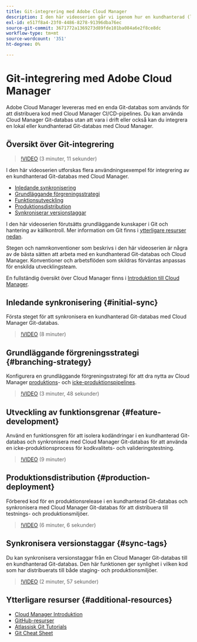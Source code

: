 ```yaml
---
title: Git-integrering med Adobe Cloud Manager
description: I den här videoserien går vi igenom hur en kundhanterad (lokal) Git-databas installeras och integreras med Adobe Cloud Manager.
exl-id: e517f8a4-23f0-4486-8278-91396dba76ec
source-git-commit: 3671772a1369273d89fde101ba084a6e2f8ce8dc
workflow-type: tm+mt
source-wordcount: '351'
ht-degree: 0%

---
```



# Git-integrering med Adobe Cloud Manager

Adobe Cloud Manager levereras med en enda Git-databas som används för att distribuera kod med Cloud Manager CI/CD-pipelines. Du kan använda Cloud Manager Git-databas utan att vara i drift eller också kan du integrera en lokal eller kundhanterad Git-databas med Cloud Manager.

## Översikt över Git-integrering

>[!VIDEO](https://video.tv.adobe.com/v/28710/) (3 minuter, 11 sekunder)

I den här videoserien utforskas flera användningsexempel för integrering av en kundhanterad Git-databas med Cloud Manager.

* [Inledande synkronisering](#initial-sync)
* [Grundläggande förgreningsstrategi](#branching-strategy)
* [Funktionsutveckling](#feature-development)
* [Produktionsdistribution](#production-deployment)
* [Synkroniserar versionstaggar](#sync-tags)

I den här videoserien förutsätts grundläggande kunskaper i Git och hantering av källkontroll. Mer information om Git finns i [ytterligare resurser nedan](#additional-resources).

Stegen och namnkonventioner som beskrivs i den här videoserien är några av de bästa sätten att arbeta med en kundhanterad Git-databas och Cloud Manager. Konventioner och arbetsflöden som skildras förväntas anpassas för enskilda utvecklingsteam.

En fullständig översikt över Cloud Manager finns i [Introduktion till Cloud Manager](/help/introduction.md).

## Inledande synkronisering {#initial-sync}

Första steget för att synkronisera en kundhanterad Git-databas med Cloud Manager Git-databas.

>[!VIDEO](https://video.tv.adobe.com/v/28711/?quality=12) (8 minuter)

## Grundläggande förgreningsstrategi {#branching-strategy}

Konfigurera en grundläggande förgreningsstrategi för att dra nytta av Cloud Manager [produktions](/help/using/production-pipelines.md)- och [icke-produktionspipelines](/help/using/non-production-pipelines.md).

>[!VIDEO](https://video.tv.adobe.com/v/28712/?quality=12) (3 minuter, 48 sekunder)

## Utveckling av funktionsgrenar {#feature-development}

Använd en funktionsgren för att isolera kodändringar i en kundhanterad Git-databas och synkronisera med Cloud Manager Git-databas för att använda en icke-produktionsprocess för kodkvalitets- och valideringstestning.

>[!VIDEO](https://video.tv.adobe.com/v/28723/?quality=12) (9 minuter)

## Produktionsdistribution {#production-deployment}

Förbered kod för en produktionsrelease i en kundhanterad Git-databas och synkronisera med Cloud Manager Git-databas för att distribuera till testnings- och produktionsmiljöer.

>[!VIDEO](https://video.tv.adobe.com/v/28724/?quality=12) (6 minuter, 6 sekunder)

## Synkronisera versionstaggar {#sync-tags}

Du kan synkronisera versionstaggar från en Cloud Manager Git-databas till en kundhanterad Git-databas. Den här funktionen ger synlighet i vilken kod som har distribuerats till både staging- och produktionsmiljöer.

>[!VIDEO](https://video.tv.adobe.com/v/28725/?quality=12) (2 minuter, 57 sekunder)

## Ytterligare resurser {#additional-resources}

* [Cloud Manager Introduktion](/help/introduction.md)
* [GitHub-resurser](https://docs.github.com/en/get-started/getting-started-with-git/set-up-git)
* [Atlassisk Git Tutorials](https://www.atlassian.com/git/tutorials/what-is-version-control)
* [Git Cheat Sheet](https://education.github.com/git-cheat-sheet-education.pdf)
